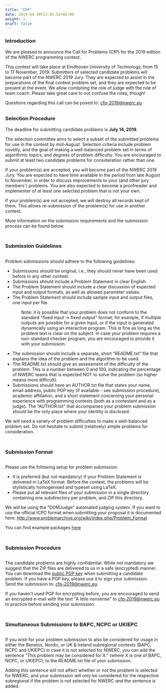 ```yaml
---
title: "CFP"
date: 2019-04-30T23:41:52+02:00
weight: 1
draft: false
---
```

<h3>Introduction</h3>
<p>
We are pleased to announce the Call for Problems (CfP) for the 2019 edition of the NWERC programming contest.
</p>
<p>
This contest will take place at Eindhoven University of Technology, from 15 to 17 November, 2019. Submitters of selected candidate problems will become part of the NWERC 2019 Jury. They are expected to assist in the preparations of the final contest problem set, and they are expected to be present at the event.
We allow combining the role of judge with the role of team coach. Please take great care to not confuse the roles, though!
</p>
<p>
Questions regarding this call can be posed to: <a href='mailto:cfp-2019@nwerc.eu'>cfp-2019@nwerc.eu</a>
</p>


<h3 style="margin-top:2em;">Selection Procedure</h3>
<p>
The deadline for submitting candidate problems is <b>July 14, 2019</b>.
</p>
<p>
The selection committee aims to select a subset of the submitted problems for use in the contest by mid-August. Selection criteria include problem novelty, and the goal of making a well-balanced problem set in terms of algorithmic topics, and degrees of problem difficulty. You are encouraged to submit at least two candidate problems for consideration rather than one.
</p>
<p>
If your problem(s) are accepted, you will become part of the NWERC 2019 Jury. You are expected to have time available in the period from late August to November, in order to discuss improvements to your (and other jury members') problems. You are also expected to become a proofreader and implementer of at least one selected problem that is not your own.
</p>
<p>
If your problem(s) are not accepted, we will destroy all records kept of them. This allows re-submission of the problem(s) for use in another contest.
</p>
<p>
More information on the submission requirements and the submission process can be found below.
</p>

<h3 style="margin-top:2em; display: inline-block;">Submission Guidelines</h3>

<p>
Problem submissions should adhere to the following guidelines:
<ul>
<li>Submissions should be original, i.e., they should never have been used before in any other contest.</li>
<li>Submissions should include a Problem Statement in clear English.</li>
<li>The Problem Statement should include a clear discussion of expected input and output formats, as well as allowed parameter values.</li>
<li>The Problem Statement should include sample input and output files, one input per file.<br></p>

<div style="margin-left:2em">
Note: it is possible that your problem does not conform to the standard "fixed input -> fixed output" format; for example, if multiple outputs are possible for a given input, or if the input is generated dynamically using an interactive program. This is fine as long as the problem text is clear on the subject.
In case your problem requires a non-standard checker program, you are encouraged to provide it with your submission.
</div>

<p></li>
<li>The submission should include a separate, short &ldquo;README.txt&rdquo; file that explains the idea of the problem and the algorithm to be used.</li>
<li>The README.txt should give an assessment of the difficulty of the problem. This is a number between 0 and 100, indicating the percentage of NWERC teams that is expected NOT to solve the problem (so higher means more difficult).</li>
<li>Submissions should have an AUTHOR.txt file that states your name, email address, public PGP key (if available - see submission procedure), academic affiliation, and a short statement concerning your personal experience with programming contests (both as a contestant and as a judge). The &ldquo;AUTHOR.txt&rdquo; that accompanies your problem submission should be the only place where your identity is disclosed.</li>
</ul></p>

<p>
We will need a variety of problem difficulties to make a well-balanced problem set. Do not hesitate to submit (relatively) simple problems for consideration.
</p>
</div>

<h3 style="margin-top:2em; display: inline-block;">Submission Format</h3>

Please use the following setup for problem submission.
<ul>
<li>It is preferred (but not mandatory) if your Problem Statement is delivered in LaTeX format. Before the contest, the problems will be stylistically homogenised and typeset using LaTeX. </li>
<li>Please put all relevant files of your submission in a single directory containing one subdirectory per problem, and ZIP this directory.</li>
</ul>

<p>
We will be using the "DOMJudge" automated judging system. If you want to use the official ICPC format when submitting your proposal it is documented here: <a href="http://www.problemarchive.org/wiki/index.php/Problem_Format">http://www.problemarchive.org/wiki/index.php/Problem_Format</a>
</p>
<p>
You can find example packages <a href="/files/nwerc2017all.tar.bz2">here</a>
</p>
</div>


<h3 style="margin-top:2em;  display: inline-block;">Submission Procedure</h3>

The candidate problems are highly confidential. While not mandatory we suggest that the ZIP files are delivered to us in a safe (encrypted) manner. You can download the <a href="/files/pgp.asc">public PGP key</a> when submitting a candidate problem. If you have a PGP key, please use it to sign your submission.<br>
Send the submission to: <a href="mailto:cfp-2019@nwerc.eu">cfp-2019@nwerc.eu</a>.
<p>
If you haven't used PGP for encrypting before, you are encouraged to send an encrypted e-mail with the text "A little nonsense" to <a href="mailto:cfp-2019@nwerc.eu">cfp-2019@nwerc.eu</a> to practice before sending your submission.
</p>


<h3 style="margin-top:2em;  display: inline-block;">Simultaneous Submissions to BAPC, NCPC or UKIEPC</h3>

<p>
If you wish for your problem submission to also be considered for
usage in either the Benelux, Nordic, or UK & Ireland subregional contests (BAPC, NCPC and UKIEPC)
in case it is not selected for NWERC, you can add the sentence
"This problem may be considered for X." (where X is one of BAPC,
NCPC, or UKIEPC), to the README.txt file of your submission.
</p>
<p>
Adding this sentence will not affect whether or not the problem is
selected for NWERC, and your submission will only be considered for
the respective subregional if the problem is not selected for NWERC
<i>and</i> the sentence is added.
</p>
